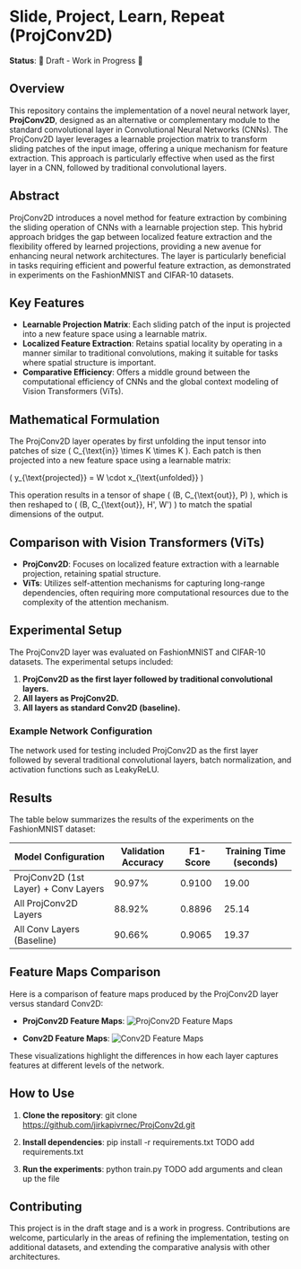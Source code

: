 # Slide, Project, Learn, Repeat (ProjConv2D)

**Status**: 🚧 Draft - Work in Progress 🚧

## Overview

This repository contains the implementation of a novel neural network layer, **ProjConv2D**, designed as an alternative or complementary module to the standard convolutional layer in Convolutional Neural Networks (CNNs). The ProjConv2D layer leverages a learnable projection matrix to transform sliding patches of the input image, offering a unique mechanism for feature extraction. This approach is particularly effective when used as the first layer in a CNN, followed by traditional convolutional layers.

## Abstract

ProjConv2D introduces a novel method for feature extraction by combining the sliding operation of CNNs with a learnable projection step. This hybrid approach bridges the gap between localized feature extraction and the flexibility offered by learned projections, providing a new avenue for enhancing neural network architectures. The layer is particularly beneficial in tasks requiring efficient and powerful feature extraction, as demonstrated in experiments on the FashionMNIST and CIFAR-10 datasets.

## Key Features

- **Learnable Projection Matrix**: Each sliding patch of the input is projected into a new feature space using a learnable matrix.
- **Localized Feature Extraction**: Retains spatial locality by operating in a manner similar to traditional convolutions, making it suitable for tasks where spatial structure is important.
- **Comparative Efficiency**: Offers a middle ground between the computational efficiency of CNNs and the global context modeling of Vision Transformers (ViTs).

## Mathematical Formulation

The ProjConv2D layer operates by first unfolding the input tensor into patches of size \( C_{\text{in}} \times K \times K \). Each patch is then projected into a new feature space using a learnable matrix:

\( y_{\text{projected}} = W \cdot x_{\text{unfolded}} \)

This operation results in a tensor of shape \( (B, C_{\text{out}}, P) \), which is then reshaped to \( (B, C_{\text{out}}, H', W') \) to match the spatial dimensions of the output.

## Comparison with Vision Transformers (ViTs)

- **ProjConv2D**: Focuses on localized feature extraction with a learnable projection, retaining spatial structure.
- **ViTs**: Utilizes self-attention mechanisms for capturing long-range dependencies, often requiring more computational resources due to the complexity of the attention mechanism.

## Experimental Setup

The ProjConv2D layer was evaluated on FashionMNIST and CIFAR-10 datasets. The experimental setups included:
1. **ProjConv2D as the first layer followed by traditional convolutional layers.**
2. **All layers as ProjConv2D.**
3. **All layers as standard Conv2D (baseline).**

### Example Network Configuration

The network used for testing included ProjConv2D as the first layer followed by several traditional convolutional layers, batch normalization, and activation functions such as LeakyReLU.

## Results

The table below summarizes the results of the experiments on the FashionMNIST dataset:

| Model Configuration           | Validation Accuracy | F1-Score | Training Time (seconds) |
|-------------------------------|---------------------|----------|-------------------------|
| ProjConv2D (1st Layer) + Conv Layers  | 90.97%              | 0.9100   | 19.00                    |
| All ProjConv2D Layers                 | 88.92%              | 0.8896   | 25.14                    |
| All Conv Layers (Baseline)     | 90.66%              | 0.9065   | 19.37                    |

## Feature Maps Comparison

Here is a comparison of feature maps produced by the ProjConv2D layer versus standard Conv2D:

- **ProjConv2D Feature Maps**:
  ![ProjConv2D Feature Maps](readme/projconv2d_fm_1.png)

- **Conv2D Feature Maps**:
  ![Conv2D Feature Maps](readme/conv2d_fm_1.png)

These visualizations highlight the differences in how each layer captures features at different levels of the network.

## How to Use

1. **Clone the repository**:
git clone https://github.com/jirkapivrnec/ProjConv2d.git

2. **Install dependencies**:
pip install -r requirements.txt 
TODO add requirements.txt

3. **Run the experiments**:
python train.py
TODO add arguments and clean up the file


## Contributing

This project is in the draft stage and is a work in progress. Contributions are welcome, particularly in the areas of refining the implementation, testing on additional datasets, and extending the comparative analysis with other architectures.
